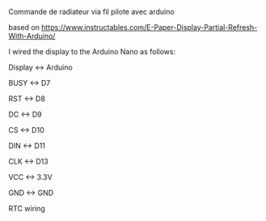 Commande de radiateur via fil pilote avec arduino

based on  https://www.instructables.com/E-Paper-Display-Partial-Refresh-With-Arduino/

I wired the display to the Arduino Nano as follows:

Display <-> Arduino

BUSY <-> D7

RST <-> D8

DC <-> D9

CS <-> D10

DIN <-> D11

CLK <-> D13

VCC <-> 3.3V

GND <-> GND

RTC wiring
